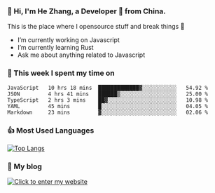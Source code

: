 ### 👋 Hi, I'm He Zhang, a Developer 🚀 from China.

This is the place where I opensource stuff and break things :rofl:

- I’m currently working on Javascript
- I’m currently learning Rust
- Ask me about anything related to Javascript

### 💪 This week I spent my time on 
<!--START_SECTION:waka-->
```text
JavaScript   10 hrs 18 mins  █████████████▓░░░░░░░░░░░   54.92 % 
JSON         4 hrs 41 mins   ██████▒░░░░░░░░░░░░░░░░░░   25.00 % 
TypeScript   2 hrs 3 mins    ██▓░░░░░░░░░░░░░░░░░░░░░░   10.98 % 
YAML         45 mins         █░░░░░░░░░░░░░░░░░░░░░░░░   04.05 % 
Markdown     23 mins         ▓░░░░░░░░░░░░░░░░░░░░░░░░   02.06 % 
```
<!--END_SECTION:waka-->

### 👍 Most Used Languages
[![Top Langs](https://github-readme-stats.vercel.app/api/top-langs/?username=zhanghecool&layout=compact)](https://zhanghe.cool)

### 🌈 My blog 
[![Click to enter my website](https://cdn.jsdelivr.net/gh/zhanghecool/assets/images/gif/zhanghecools.gif)](https://zhanghe.cool)
